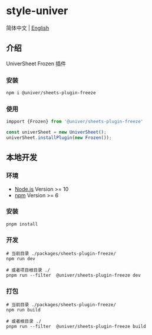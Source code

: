 # style-univer

简体中文 | [English](./README.md)

## 介绍

UniverSheet Frozen 插件

### 安装

```bash
npm i @univer/sheets-plugin-freeze
```

### 使用

```js
impport {Frozen} from '@univer/sheets-plugin-freeze'

const univerSheet = new UniverSheet();
univerSheet.installPlugin(new Frozen());
```

## 本地开发

### 环境

-   [Node.js](https://nodejs.org/en/) Version >= 10
-   [npm](https://www.npmjs.com/) Version >= 6

### 安装

```
pnpm install
```

### 开发

```
# 当前目录 ./packages/sheets-plugin-freeze/
npm run dev

# 或者项目根目录 ./
pnpm run --filter  @univer/sheets-plugin-freeze dev
```

### 打包

```
# 当前目录 ./packages/sheets-plugin-freeze/
npm run build

# 或者根目录 ./
pnpm run --filter  @univer/sheets-plugin-freeze build
```
